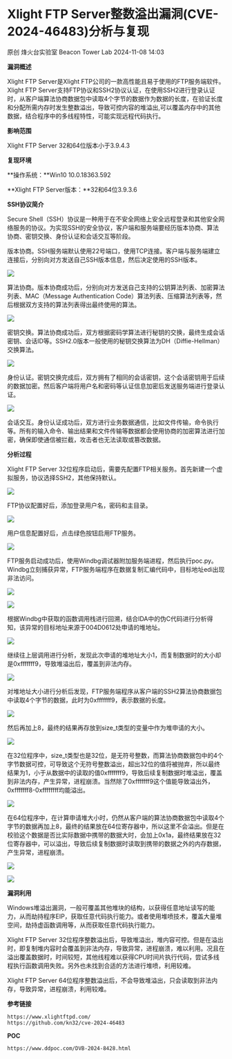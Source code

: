#  Xlight FTP Server整数溢出漏洞(CVE-2024-46483)分析与复现   
原创 烽火台实验室  Beacon Tower Lab   2024-11-08 14:03  
  
**漏洞概述**  
  
  
Xlight FTP Server是Xlight FTP公司的一款高性能且易于使用的FTP服务端软件。Xlight FTP Server支持FTP协议和SSH2协议认证，在使用SSH2进行登录认证时，从客户端算法协商数据包中读取4个字节的数据作为数据的长度，在验证长度和分配所需内存时发生整数溢出，导致可控内容的堆溢出,可以覆盖内存中的其他数据，结合程序中的多线程特性，可能实现远程代码执行。  
  
  
**影响范围**  
  
  
Xlight FTP Server 32和64位版本小于3.9.4.3  
  
  
**复现环境**  
  
  
**操作系统：**Win10 10.0.18363.592  
  
**Xlight FTP Server版本：**32和64位3.9.3.6  
  
  
**SSH协议简介**  
  
  
Secure Shell（SSH）协议是一种用于在不安全网络上安全远程登录和其他安全网络服务的协议。为实现SSH的安全协议，客户端和服务端要经历版本协商、算法协商、密钥交换、身份认证和会话交互等阶段。  
  
  
版本协商。SSH服务端默认使用22号端口，使用TCP连接。客户端与服务端建立连接后，分别向对方发送自己SSH版本信息，然后决定使用的SSH版本。  
  
  
![](https://mmbiz.qpic.cn/mmbiz_png/8E5sfrfkeAPK5hdD2pkuJAQVhAFHWYgkUYd2o2JBjUDeGMYVY6ywOaFQyS11wNhUmGjJdeoVpiaykiajLAicwbBWg/640?wx_fmt=png&from=appmsg "")  
  
  
算法协商。版本协商成功后，分别向对方发送自己支持的公钥算法列表、加密算法列表、MAC（Message Authentication Code）算法列表、压缩算法列表等，然后根据双方支持的算法列表得出最终使用的算法。  
  
  
![](https://mmbiz.qpic.cn/mmbiz_png/8E5sfrfkeAPK5hdD2pkuJAQVhAFHWYgkLOC50r7lDFxh3IzBO5V9wCckdgslfkUXsqVmu0iaegXxNrCeHnvTkWA/640?wx_fmt=png&from=appmsg "")  
  
  
密钥交换。算法协商成功后，双方根据密码学算法进行秘钥的交换，最终生成会话密钥、会话ID等。SSH2.0版本一般使用的秘钥交换算法为DH（Diffie-Hellman）交换算法。  
  
  
![](https://mmbiz.qpic.cn/mmbiz_png/8E5sfrfkeAPK5hdD2pkuJAQVhAFHWYgkyT7DpUiaplZ0p9fWk0NtFdFwFWdfV8kBMomEpdNezsJAvIevTic1jtlA/640?wx_fmt=png&from=appmsg "")  
  
  
身份认证。密钥交换完成后，双方拥有了相同的会话密钥，这个会话密钥用于后续的数据加密。然后客户端将用户名和密码等认证信息加密后发送服务端进行登录认证。  
  
  
![](https://mmbiz.qpic.cn/mmbiz_png/8E5sfrfkeAPK5hdD2pkuJAQVhAFHWYgkTC2o7sNvUSPOEEic0DtwOxFP814ia1DjBkj79jG1pBrgVdUwXHcicZnfg/640?wx_fmt=png&from=appmsg "")  
  
  
会话交互。身份认证成功后，双方进行业务数据通信，比如文件传输，命令执行等。所有的输入命令、输出结果和文件传输等数据都会使用协商的加密算法进行加密，确保即使通信被拦截，攻击者也无法读取或篡改数据。  
  
  
**分析过程**  
  
  
Xlight FTP Server 32位程序启动后，需要先配置FTP相关服务。首先新建一个虚拟服务，协议选择SSH2，其他保持默认。  
  
  
![](https://mmbiz.qpic.cn/mmbiz_png/8E5sfrfkeAPK5hdD2pkuJAQVhAFHWYgknoQWibVgtyT22Wq3XERNwpOqB89ctN6oUoIjlibuPFIXtkoKM0icI0KzQ/640?wx_fmt=png&from=appmsg "")  
  
  
FTP协议配置好后，添加登录用户名，密码和主目录。  
  
  
![](https://mmbiz.qpic.cn/mmbiz_png/8E5sfrfkeAPK5hdD2pkuJAQVhAFHWYgk1icBQFnzCZQXTfP53NlTYIW2AAseTNicGuCia3ViaHvR0jpTS1wEGrFzjA/640?wx_fmt=png&from=appmsg "")  
  
  
用户信息配置好后，点击绿色按钮启用FTP服务。  
  
  
![](https://mmbiz.qpic.cn/mmbiz_png/8E5sfrfkeAPK5hdD2pkuJAQVhAFHWYgkDdXgQxZODtyIibCiaeTjLbr7WIsV94nN6tKxtM5qIuibtnOZTuetO4SDg/640?wx_fmt=png&from=appmsg "")  
  
  
FTP服务启动成功后，使用Windbg调试器附加服务端进程，然后执行poc.py。Windbg立刻捕获异常，FTP服务端程序在数据复制汇编代码中，目标地址edi出现非法访问。  
  
  
![](https://mmbiz.qpic.cn/mmbiz_png/8E5sfrfkeAPK5hdD2pkuJAQVhAFHWYgknKt6LKrLtbQTuqiaX5X6DudrLhuz2GrN6b82D8KNvCPduDqicwkGKLibg/640?wx_fmt=png&from=appmsg "")  
  
![](https://mmbiz.qpic.cn/mmbiz_png/8E5sfrfkeAPK5hdD2pkuJAQVhAFHWYgkaIia9ohZJhFfI0qzrgttvD5aicHkLu8WGMXux4M738ibICEbGUibPjYTOA/640?wx_fmt=png&from=appmsg "")  
  
  
根据Windbg中获取的函数调用栈进行回溯，结合IDA中的伪C代码进行分析得知，该异常的目标地址来源于004D0612处申请的堆地址。  
  
  
![](https://mmbiz.qpic.cn/mmbiz_png/8E5sfrfkeAPK5hdD2pkuJAQVhAFHWYgkyKkVEfZWAMA2Yg3hoLVBvQrxBNyXicFcfY3Hd6admmgCouSIfgtufYA/640?wx_fmt=png&from=appmsg "")  
  
  
继续往上层调用进行分析，发现此次申请的堆地址大小1，而复制数据时的大小却是0xfffffff9，导致堆溢出后，覆盖到非法内存。  
  
  
![](https://mmbiz.qpic.cn/mmbiz_png/8E5sfrfkeAPK5hdD2pkuJAQVhAFHWYgkvUzBtyyViaK6tdaZ3t21pTZsUnYU1dh6ysvWGkK7VTQicVw30glptXSw/640?wx_fmt=png&from=appmsg "")  
  
  
对堆地址大小进行分析后发现，FTP服务端程序从客户端的SSH2算法协商数据包中读取4个字节的数据，此时为0xfffffff9，表示数据的长度。  
  
  
![](https://mmbiz.qpic.cn/mmbiz_png/8E5sfrfkeAPK5hdD2pkuJAQVhAFHWYgk1tgChIVxZx9ozib5P0qhZrpAeenjGWI2UG36ofR2eZue2xrJSFBHzjA/640?wx_fmt=png&from=appmsg "")  
  
  
然后再加上8，最终的结果再存放到size_t类型的变量中作为堆申请的大小。  
  
  
![](https://mmbiz.qpic.cn/mmbiz_png/8E5sfrfkeAPK5hdD2pkuJAQVhAFHWYgkHckPGytb5ibd3W7aeiaIpes9M2v7puCHaF9E6IXdpTEqVX4GvaA3HRKQ/640?wx_fmt=png&from=appmsg "")  
  
  
在32位程序中，size_t类型也是32位，是无符号整数，而算法协商数据包中的4个字节数据可控，可导致这个无符号整数溢出，超出32位的值将被抛弃，所以最终结果为1，小于从数据中的读取的值0xfffffff9，导致后续复制数据时堆溢出，覆盖到非法内存，产生异常，进程崩溃。当然除了0xfffffff9这个值能导致溢出外，0xfffffff8-0xffffffff均能溢出。  
  
  
![](https://mmbiz.qpic.cn/mmbiz_png/8E5sfrfkeAPK5hdD2pkuJAQVhAFHWYgkqchokyIz0HdFYSIamoSGzY7ibNTQrFAS17DgiaibiaCXayxyt6juMiaKIkQ/640?wx_fmt=png&from=appmsg "")  
  
  
在64位程序中，在计算申请堆大小时，仍然从客户端的算法协商数据包中读取4个字节的数据再加上8，最终的结果放在64位寄存器中，所以这里不会溢出。但是在校验这个数据是否比实际数据中携带的数据大时，会加上0x1a，最终结果放在32位寄存器中，可以溢出，导致后续复制数据时读取到携带的数据之外的内存数据，产生异常，进程崩溃。  
  
  
![](https://mmbiz.qpic.cn/mmbiz_png/8E5sfrfkeAPK5hdD2pkuJAQVhAFHWYgkxLO5Sz3DAvgutt3CTEXLIw5k84VZ3luE7IoibCBw6AQxeTKuCHc3BnQ/640?wx_fmt=png&from=appmsg "")  
  
![](https://mmbiz.qpic.cn/mmbiz_png/8E5sfrfkeAPK5hdD2pkuJAQVhAFHWYgknUF91r9QssYbeWp9YSNMaW8sacntDs0vwucgicBmmIrBuCjvQU4Pwvw/640?wx_fmt=png&from=appmsg "")  
  
  
**漏洞利用**  
  
  
Windows堆溢出漏洞，一般可覆盖其他堆块的结构，以获得任意地址读写的能力，从而劫持程序EIP，获取任意代码执行能力。或者使用堆喷技术，覆盖大量堆空间，劫持虚函数调用等，从而获取任意代码执行能力。  
  
  
Xlight FTP Server 32位程序整数溢出后，导致堆溢出，堆内容可控。但是在溢出时，即复制堆内容时会覆盖到非法内存，导致异常，进程崩溃，难以利用。况且在溢出覆盖数据时，时间较短，其他线程难以获得CPU时间片执行代码，尝试多线程执行函数调用失败。另外也未找到合适的方法进行堆喷，利用较难。  
  
  
Xlight FTP Server 64位程序整数溢出后，不会导致堆溢出，只会读取到非法内存，导致异常，进程崩溃，利用较难。  
  
  
**参考链接**  
  
```
https://www.xlightftpd.com/
https://github.com/kn32/cve-2024-46483
```  
  
  
**POC**  
  
```
https://www.ddpoc.com/DVB-2024-8428.html
```  
  
  
  
  

